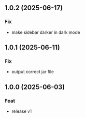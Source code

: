 ## 1.0.2 (2025-06-17)

### Fix

- make sidebar darker in dark mode

## 1.0.1 (2025-06-11)

### Fix

- output correct jar file

## 1.0.0 (2025-06-03)

### Feat

- release v1
